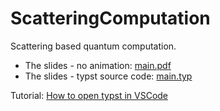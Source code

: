 # ScatteringComputation

Scattering based quantum computation.

- The slides - no animation: [main.pdf](main.pdf)
- The slides - typst source code: [main.typ](main.typ)

Tutorial: [How to open typst in VSCode](https://github.com/CodingThrust/Templates/tree/main/typst)